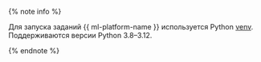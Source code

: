 {% note info %}

Для запуска заданий {{ ml-platform-name }} используется Python [venv](https://docs.python.org/3/tutorial/venv.html). Поддерживаются версии Python 3.8–3.12. 

{% endnote %}